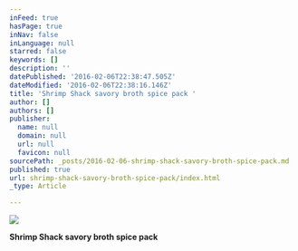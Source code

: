 ```yaml
---
inFeed: true
hasPage: true
inNav: false
inLanguage: null
starred: false
keywords: []
description: ''
datePublished: '2016-02-06T22:38:47.505Z'
dateModified: '2016-02-06T22:38:16.146Z'
title: 'Shrimp Shack savory broth spice pack '
author: []
authors: []
publisher:
  name: null
  domain: null
  url: null
  favicon: null
sourcePath: _posts/2016-02-06-shrimp-shack-savory-broth-spice-pack.md
published: true
url: shrimp-shack-savory-broth-spice-pack/index.html
_type: Article

---
```

![](https://the-grid-user-content.s3-us-west-2.amazonaws.com/f8fcdc0e-88fa-4553-9638-75c205e89f39.jpg)

**Shrimp Shack savory broth spice pack**